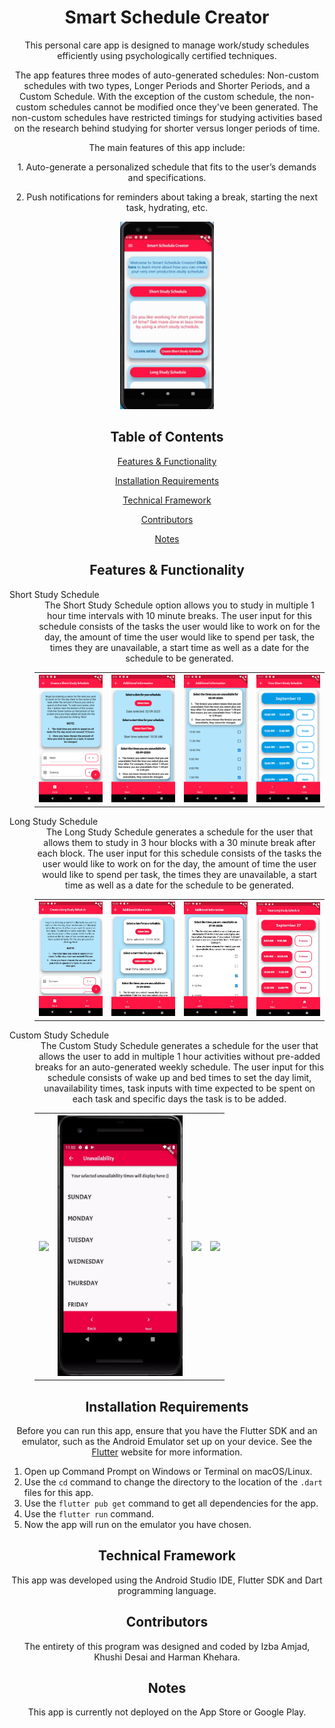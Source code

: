 <h1 align="center">Smart Schedule Creator</h1>

<p align="center">This personal care app is designed to manage work/study schedules efficiently using psychologically certified techniques.</p>

<p align="center">The app features three modes of auto-generated schedules: Non-custom schedules with two types, Longer Periods and Shorter Periods, and a Custom Schedule. With the exception of the custom schedule, the non-custom schedules cannot be modified once they've been generated. The non-custom schedules have restricted timings for studying activities based on the research behind studying for shorter versus longer periods of time. </p>

<p align="center">The main features of this app include:</p>
<p align="center">1. Auto-generate a personalized schedule that fits to the user’s demands and specifications.</p>
<p align="center">2. Push notifications for reminders about taking a break, starting the next task, hydrating, etc. </p>

<p align="center">
  <img width ="150" height="300" src="homepage.gif">
</p>

<h2 align="center">Table of Contents</h2>
<p align="center"><a href="#features">Features & Functionality</a></p>
<p align="center"><a href="#installation">Installation Requirements</a></p>
<p align="center"><a href="#framework">Technical Framework</a></p>
<p align="center"><a href="#contributors">Contributors</a></p>
<p align="center"><a href="#notes">Notes</a></p>

<h2 align="center" id="features">Features & Functionality</h2>
<dl>
  <dt>Short Study Schedule</dt>
  <dd align="center">The Short Study Schedule option allows you to study in multiple 1 hour time intervals with 10 minute breaks. The user input for this schedule consists of the tasks the user would like to work on for the day, the amount of time the user would like to spend per task, the times they are unavailable, a start time as well as a date for the schedule to be generated.
    <table>
      <tr>
        <th>
          <img width="200" height"500" src="tasks.png">
        </th>
        <th>
          <img width="200" height"500" src="startTime.png">
        </th>
        <th>
          <img width="200" height"500" src="unavailable.png">
        </th>
        <th>
          <img width="200" height"500" src="schedule.png">
        </th>
      </tr>
    </table>
    
  </dd>
  <dt>Long Study Schedule</dt>
  <dd align="center">The Long Study Schedule generates a schedule for the user that allows them to study in 3 hour blocks with a 30 minute break after each block. The user input for this schedule consists of the tasks the user would like to work on for the day, the amount of time the user would like to spend per task, the times they are unavailable, a start time as well as a date for the schedule to be generated.
  <table>
        <tr>
          <th>
            <img width="200" height"500" src="LongTasks.jpg">
          </th>
          <th>
            <img width="200" height"500" src="LongStartTime.jpg">
          </th>
          <th>
            <img width="200" height"500" src="LongUnavailable.jpg">
          </th>
          <th>
            <img width="200" height"500" src="LongSchedule.jpg">
          </th>
        </tr>
      </table>
  </dd>
  <dt>Custom Study Schedule</dt>
  <dd align="center">The Custom Study Schedule generates a schedule for the user that allows the user to add in multiple 1 hour activities without pre-added breaks for an auto-generated weekly schedule. The user input for this schedule consists of wake up and bed times to set the day limit, unavailability times, task inputs with time expected to be spent on each task and specific days the task is to be added.
  <table>
        <tr>
          <th>
            <img width="200" height"500" src="ScheduleLimit.gif">
          </th>
          <th>
            <img width="200" height"500" src="CustomUnavailability.gif">
          </th>
          <th>
            <img width="200" height"500" src="CustomAddTasks.gif">
          </th>
          <th>
            <img width="200" height"500" src="CustomSchedule.gif">
          </th>
        </tr>
      </table>
  </dd>
</dl>


<h2 align="center" id="installation">Installation Requirements</h2>
<p align="center">Before you can run this app, ensure that you have the Flutter SDK and an emulator, such as the Android Emulator set up on your device. See the 
  <a href="https://flutter.dev/docs/get-started/install">Flutter</a> website for more information.</p>

<ol>
  <li>Open up Command Prompt on Windows or Terminal on macOS/Linux.</li>
  <li>Use the <code>cd</code> command to change the directory to the location of the <code>.dart</code> files for this app.</li>
  <li>Use the <code>flutter pub get</code> command to get all dependencies for the app.</li>
  <li>Use the <code>flutter run</code> command.</li>
  <li>Now the app will run on the emulator you have chosen.</li>
</ol>
  

<h2 align="center" id="framework">Technical Framework</h2>
<p align ="center">This app was developed using the Android Studio IDE, Flutter SDK and Dart programming language.</p>


<h2 align="center" id="contributors">Contributors</h2>
<p align="center">The entirety of this program was designed and coded by Izba Amjad, Khushi Desai and Harman Khehara.</p>

<h2 align="center" id="notes">Notes</h2>
<p align="center">This app is currently not deployed on the App Store or Google Play.</p>
